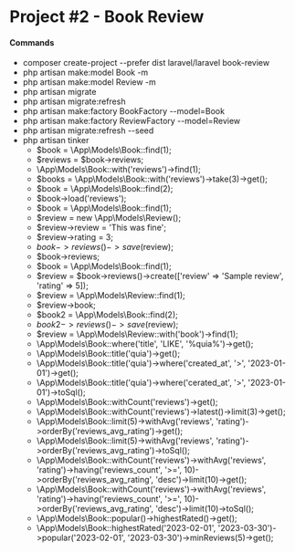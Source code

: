 # Project #2 - Book Review

#### Commands
- composer create-project --prefer dist laravel/laravel book-review
- php artisan make:model Book -m
- php artisan make:model Review -m
- php artisan migrate
- php artisan migrate:refresh
- php artisan make:factory BookFactory --model=Book
- php artisan make:factory ReviewFactory --model=Review
- php artisan migrate:refresh --seed
- php artisan tinker
    - $book = \App\Models\Book::find(1);
    - $reviews = $book->reviews;
    - \App\Models\Book::with('reviews')->find(1);
    - $books = \App\Models\Book::with('reviews')->take(3)->get();
    - $book = \App\Models\Book::find(2);
    - $book->load('reviews');
    - $book = \App\Models\Book::find(1);
    - $review = new \App\Models\Review();
    - $review->review = 'This was fine';
    - $review->rating = 3;
    - $book->reviews()->save($review);
    - $book->reviews;
    - $book = \App\Models\Book::find(1);
    - $review = $book->reviews()->create(['review' => 'Sample review', 'rating' => 5]);
    - $review = \App\Models\Review::find(1);
    - $review->book;
    - $book2 = \App\Models\Book::find(2);
    - $book2->reviews()->save($review);
    - $review = \App\Models\Review::with('book')->find(1);
    - \App\Models\Book::where('title', 'LIKE', '%quia%')->get();
    - \App\Models\Book::title('quia')->get();
    - \App\Models\Book::title('quia')->where('created_at', '>', '2023-01-01')->get();
    - \App\Models\Book::title('quia')->where('cerated_at', '>', '2023-01-01')->toSql();
    - \App\Models\Book::withCount('reviews')->get();
    - \App\Models\Book::withCount('reviews')->latest()->limit(3)->get();
    - \App\Models\Book::limit(5)->withAvg('reviews', 'rating')->orderBy('reviews_avg_rating')->get();
    - \App\Models\Book::limit(5)->withAvg('reviews', 'rating')->orderBy('reviews_avg_rating')->toSql();
    - \App\Models\Book::withCount('reviews')->withAvg('reviews', 'rating')->having('reviews_count', '>=', 10)->orderBy('reviews_avg_rating', 'desc')->limit(10)->get();
    - \App\Models\Book::withCount('reviews')->withAvg('reviews', 'rating')->having('reviews_count', '>=', 10)->orderBy('reviews_avg_rating', 'desc')->limit(10)->toSql();
    - \App\Models\Book::popular()->highestRated()->get();
    - \App\Models\Book::highestRated('2023-02-01', '2023-03-30')->popular('2023-02-01', '2023-03-30')->minReviews(5)->get();
